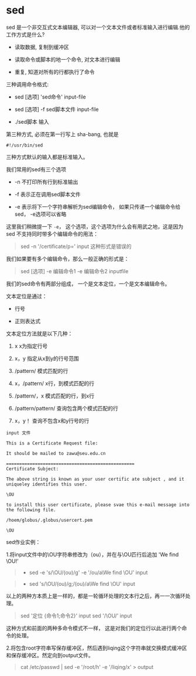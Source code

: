 sed
=============================

sed 是一个非交互式文本编辑器, 可以对一个文本文件或者标准输入进行编辑.他的工作方式是什么?

+ 读取数据, 复制到缓冲区

+ 读取命令或脚本的地一个命令, 对文本进行编辑

+ 重复, 知道对所有的行都执行了命令

三种调用命令格式:

+ sed [选项] 'sed命令' input-file

+ sed [选项] -f sed脚本文件 input-file

+ ./sed脚本 输入

第三种方式, 必须在第一行写上 sha-bang, 也就是

`#!/usr/bin/sed`

三种方式默认的输入都是标准输入。

我们常用的sed有三个选项

+ -n     不打印所有行到标准输出

+ -f     表示正在调用sed脚本文件

+ -e     表示将下一个字符串解析为sed编辑命令， 如果只传递一个编辑命令给sed， -e选项可以省略

这里我们稍微提一下 `-e`， 这个选项，这个选项为什么会有用武之地，这是因为 sed 不支持同时带多个编辑命令的用法：

> sed -n '/certificate/p=' input 这种形式是错误的

我们如果要有多个编辑命令，那么一般正确的形式是：

> sed [选项] -e  编辑命令1 -e 编辑命令2 inputfile

我们的sed命令有两部分组成， 一个是文本定位，一个是文本编辑命令。

文本定位是通过：

+ 行号

+ 正则表达式

文本定位方法就是以下几种：

1. x                              x为指定行号

2. x，y                        指定从x到y的行号范围

3. /pattern/                  模式匹配的行

4. x，/pattern/             x行，到模式匹配的行

5. /pattern/，x             模式匹配的行，到x行

6. /pattern/pattern/      查询包含两个模式匹配的行

7. x，y！                     查询不包含x和y行号的行

```
input 文件

This is a Certificate Request file:

It should be mailed to zawu@seu.edu.cn

=================================================
Certificate Subject:

The above string is known as your user certific ate subject , and it uniqueley identifies this user.

\OU

to install this user certificate, please svae this e-mail message into the following file. 

/hoem/globus/.globus/usercert.pem

\OU

```

sed作业实例：

1.将input文件中的\OU字符串修改为（ou），并在与\OU匹行后追加 'We find \OU!'

> + sed -e 's/\OU/(ou)/g' -e '/ou/a\We find \\OU' input

> + sed 's/\OU/(ou)/g;/(ou)/a\We find \\OU' input 

以上的两种方本质上是一样的，都是一轮循环处理的文本行之后，再一一次循环处理。

> sed '定位 {命令1;命令2}' input 
> sed '/\OU/' input


这种方式和前面的两种多命令模式不一样， 这是对我们的定位行以此进行两个命令的处理。

2.将包含root字符串写保存缓冲区，然后遇到liqing这个字符串就交换模式缓冲区和保存缓冲区。然定向到output文件。

> cat /etc/passwd | sed -e '/root/h' -e '/liqing/x' > output
